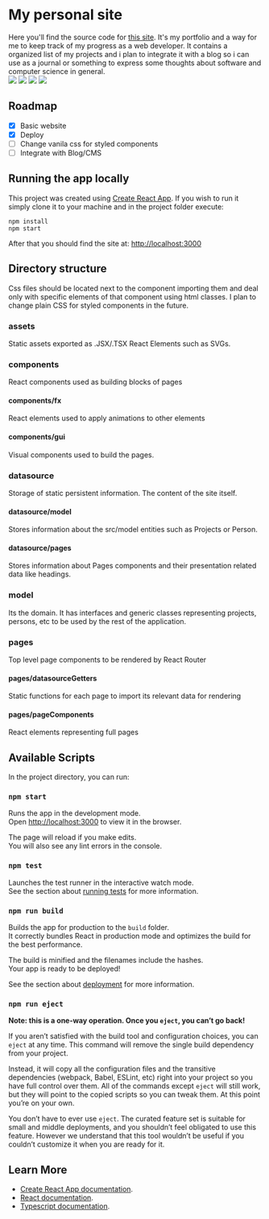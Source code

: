 # My personal site
Here you'll find the source code for [this site](https://lukasmolin.github.io/).
It's my portfolio and a way for me to keep track of my progress as a web developer. It contains a organized list of my projects and i plan to integrate it with a blog so i can use as a journal or something to express some thoughts about software and computer science in general.\
<img src="https://img.shields.io/badge/Typescript-007ACC.svg?style=flat-square&logo=typescript&logoColor=white"></img>
<img src="https://img.shields.io/badge/React-61CDE8.svg?style=flat-square&logo=react&logoColor=white"></img>
<img src="https://img.shields.io/badge/HTML-E34F26.svg?style=flat-square&logo=html5&logoColor=white"></img>
<img src="https://img.shields.io/badge/CSS-1572B6.svg?style=flat-square&logo=css3&logoColor=white"></img>

## Roadmap

- [x] Basic website
- [x] Deploy
- [ ] Change vanila css for styled components
- [ ] Integrate with Blog/CMS

## Running the app locally

This project was created using [Create React App](https://github.com/facebook/create-react-app).
If you wish to run it simply clone it to your machine and in the project folder execute:
```
npm install
npm start
```
After that you should find the site at: [http://localhost:3000](http://localhost:3000)

## Directory structure

Css files should be located next to the component importing them and deal only with specific elements of that component using html classes. I plan to change plain CSS for styled components in the future.
### assets

Static assets exported as .JSX/.TSX React Elements such as SVGs.

### components

React components used as building blocks of pages

#### components/fx

React elements used to apply animations to other elements

#### components/gui

Visual components used to build the pages.

### datasource

Storage of static persistent information. The content of the site itself.

#### datasource/model

Stores information about the src/model entities such as Projects or Person.

#### datasource/pages

Stores information about Pages components and their presentation related data like headings.

### model

Its the domain. It has interfaces and generic classes representing projects, persons, etc to be used by the rest of the application.

### pages

Top level page components to be rendered by React Router

#### pages/datasourceGetters

Static functions for each page to import its relevant data for rendering

#### pages/pageComponents

React elements representing full pages
## Available Scripts

In the project directory, you can run:

### `npm start`

Runs the app in the development mode.\
Open [http://localhost:3000](http://localhost:3000) to view it in the browser.

The page will reload if you make edits.\
You will also see any lint errors in the console.

### `npm test`

Launches the test runner in the interactive watch mode.\
See the section about [running tests](https://facebook.github.io/create-react-app/docs/running-tests) for more information.

### `npm run build`

Builds the app for production to the `build` folder.\
It correctly bundles React in production mode and optimizes the build for the best performance.

The build is minified and the filenames include the hashes.\
Your app is ready to be deployed!

See the section about [deployment](https://facebook.github.io/create-react-app/docs/deployment) for more information.

### `npm run eject`

**Note: this is a one-way operation. Once you `eject`, you can’t go back!**

If you aren’t satisfied with the build tool and configuration choices, you can `eject` at any time. This command will remove the single build dependency from your project.

Instead, it will copy all the configuration files and the transitive dependencies (webpack, Babel, ESLint, etc) right into your project so you have full control over them. All of the commands except `eject` will still work, but they will point to the copied scripts so you can tweak them. At this point you’re on your own.

You don’t have to ever use `eject`. The curated feature set is suitable for small and middle deployments, and you shouldn’t feel obligated to use this feature. However we understand that this tool wouldn’t be useful if you couldn’t customize it when you are ready for it.

## Learn More

* [Create React App documentation](https://facebook.github.io/create-react-app/docs/getting-started).
* [React documentation](https://reactjs.org/).
* [Typescript documentation](https://www.typescriptlang.org/).
